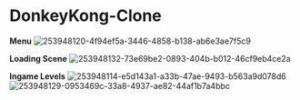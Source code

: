 # DonkeyKong-Clone

 <b>Menu</b>
![253948120-4f94ef5a-3446-4858-b138-ab6e3ae7f5c9](https://github.com/uznkaya/DonkeyKong-Clone/assets/105919067/40c0a205-3d85-47fc-9c3b-5e813e69ca58)

<b>Loading Scene</b>
![253948132-73e69be2-0893-404b-b012-46cf9eb4ce2a](https://github.com/uznkaya/DonkeyKong-Clone/assets/105919067/20644a9d-5a04-46af-a446-f47832eb1623)

<b>Ingame Levels</b>
![253948114-e5d143a1-a33b-47ae-9493-b563a9d078d6](https://github.com/uznkaya/DonkeyKong-Clone/assets/105919067/7ef7b4ca-9b0f-4d40-9744-f862341fbace)
![253948129-0953469c-33a8-4937-ae82-44af1b7a4bbc](https://github.com/uznkaya/DonkeyKong-Clone/assets/105919067/e9fd023e-83c7-48aa-83f8-b5eabc180edc)
